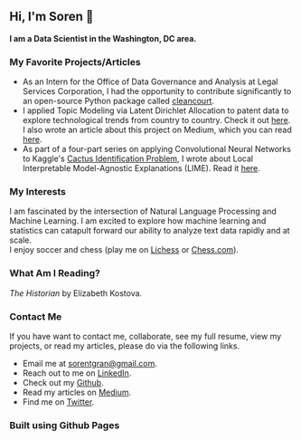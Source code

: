 ## Hi, I'm Soren 👋

**I am a Data Scientist in the Washington, DC area.**

### My Favorite Projects/Articles
- As an Intern for the Office of Data Governance and Analysis at Legal Services Corporation, I had the opportunity to contribute significantly to an open-source Python package called [cleancourt](https://bitbucket.org/lsc_odga/cleancourt/src/main/).
- I applied Topic Modeling via Latent Dirichlet Allocation to patent data to explore technological trends from country to country. Check it out [here](https://github.com/stgran/lda_topic_modeling). I also wrote an article about this project on Medium, which you can read [here](https://soren-gran.medium.com).
- As part of a four-part series on applying Convolutional Neural Networks to Kaggle's [Cactus Identification Problem](https://www.kaggle.com/c/aerial-cactus-identification), I wrote about Local Interpretable Model-Agnostic Explanations (LIME). Read it [here](https://soren-gran.medium.com/part-4-model-interpretation-with-lime-and-concluding-remarks-fdcfa6dae667).

### My Interests
I am fascinated by the intersection of Natural Language Processing and Machine Learning. I am excited to explore how machine learning and statistics can catapult forward our ability to analyze text data rapidly and at scale.  
I enjoy soccer and chess (play me on [Lichess](https://lichess.org/@/NurseDrunkenstein) or [Chess.com](https://www.chess.com/member/sorenfukboi)).

### What Am I Reading?
_The Historian_ by Elizabeth Kostova.

### Contact Me
If you have want to contact me, collaborate, see my full resume, view my projects, or read my articles, please do via the following links.  
- Email me at [sorentgran@gmail.com](sorentgran@gmail.com).  
- Reach out to me on [LinkedIn](https://www.linkedin.com/in/soren-gran/).  
- Check out my [Github](https://github.com/stgran).  
- Read my articles on [Medium](https://soren-gran.medium.com).  
- Find me on [Twitter](https://twitter.com/sorentgran).  

### Built using Github Pages
